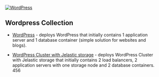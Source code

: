 [![WordPress](images/wp.png)](../../../wordpress)
## Wordpress Collection

* [WordPress](wordpress) - deploys WordPress that initially contains 1 application server and 1 database container (simple solution for websites and blogs).

* [WordPress Cluster with Jelastic storage](https://github.com/jelastic-jps/wordpress-cluster) - deploys WordPress Cluster with Jelastic storage that initially contains 2 load balancers, 2 application servers with one storage node and 2 database containers. 456
